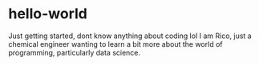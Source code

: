 # hello-world
Just getting started, dont know anything about coding lol
I am Rico, just a chemical engineer wanting to learn a bit more about the world of programming, particularly data science.
